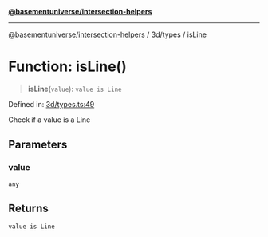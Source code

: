 [**@basementuniverse/intersection-helpers**](../../../README.md)

***

[@basementuniverse/intersection-helpers](../../../README.md) / [3d/types](../README.md) / isLine

# Function: isLine()

> **isLine**(`value`): `value is Line`

Defined in: [3d/types.ts:49](https://github.com/basementuniverse/intersection-helpers/blob/d942e5cf9ee51dc3854d6fbfe1d84a7ecd83c1ca/src/3d/types.ts#L49)

Check if a value is a Line

## Parameters

### value

`any`

## Returns

`value is Line`

